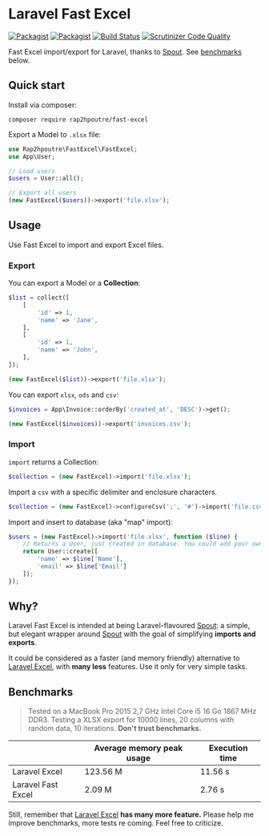 # Laravel Fast Excel

[![Packagist](https://img.shields.io/packagist/v/rap2hpoutre/fast-excel.svg)]()
[![Packagist](https://img.shields.io/packagist/l/rap2hpoutre/fast-excel.svg)](https://packagist.org/packages/rap2hpoutre/fast-excel)
[![Build Status](https://travis-ci.org/rap2hpoutre/fast-excel.svg?branch=master)](https://travis-ci.org/rap2hpoutre/fast-excel)
[![Scrutinizer Code Quality](https://scrutinizer-ci.com/g/rap2hpoutre/fast-excel/badges/quality-score.png?b=master)](https://scrutinizer-ci.com/g/rap2hpoutre/fast-excel/?branch=master)

Fast Excel import/export for Laravel, thanks to [Spout](https://github.com/box/spout). 
See [benchmarks](#benchmarks) below.

## Quick start

Install via composer:

```
composer require rap2hpoutre/fast-excel
```

Export a Model to `.xlsx` file:
 
```php
use Rap2hpoutre\FastExcel\FastExcel;
use App\User;

// Load users
$users = User::all();

// Export all users
(new FastExcel($users))->export('file.xlsx');
```

## Usage

Use Fast Excel to import and export Excel files.

### Export

You can export a Model or a **Collection**:

```php
$list = collect([
    [
        'id' => 1,
        'name' => 'Jane',
    ],
    [
        'id' => 1,
        'name' => 'John',
    ],
]);

(new FastExcel($list))->export('file.xlsx');
```

You can export `xlsx`, `ods` and `csv`:

```php
$invoices = App\Invoice::orderBy('created_at', 'DESC')->get();

(new FastExcel($invoices))->export('invoices.csv');
```

### Import

`import` returns a Collection:

```php
$collection = (new FastExcel)->import('file.xlsx');
```

Import a `csv` with a specific delimiter and enclosure characters.

```php
$collection = (new FastExcel)->configureCsv(';', '#')->import('file.csv');
```

Import and insert to database (aka "map" import):

```php
$users = (new FastExcel)->import('file.xlsx', function ($line) {
    // Returns a User, just created in database. You could add your own rules here.
    return User::create([
        'name' => $line['Name'],
        'email' => $line['Email']
    ]);
});
```

## Why?

Laravel Fast Excel is intended at being Laravel-flavoured [Spout](https://github.com/box/spout): 
a simple, but elegant wrapper around [Spout](https://github.com/box/spout) with the goal 
of simplifying **imports and exports**. 

It could be considered as a faster (and memory friendly) alternative 
to [Laravel Excel](https://laravel-excel.maatwebsite.nl/), with **many less** features. 
Use it only for very simple tasks.

## Benchmarks

> Tested on a MacBook Pro 2015 2,7 GHz Intel Core i5 16 Go 1867 MHz DDR3. 
Testing a XLSX export for 10000 lines, 20 columns with random data, 10 iterations. **Don't trust benchmarks.**



|   | Average memory peak usage  | Execution time |
|---|---|---|
| Laravel Excel  | 123.56 M  | 11.56 s |
| Laravel Fast Excel  | 2.09 M | 2.76 s |

Still, remember that [Laravel Excel](https://laravel-excel.maatwebsite.nl/) **has many more feature.**
Please help me improve benchmarks, more tests re coming. Feel free to criticize.